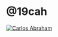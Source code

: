 # @19cah
<p>
  <a href="https://github.com/19cah">
        <img src="https://19cah.com/bandage.svg"
            alt="Carlos Abraham"></a>
</p>
